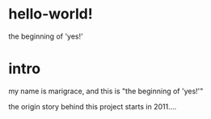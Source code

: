 # hello-world!
the beginning of 'yes!'

# intro
my name is marigrace, and this is "the beginning of 'yes!'"

the origin story behind this project starts in 2011....
